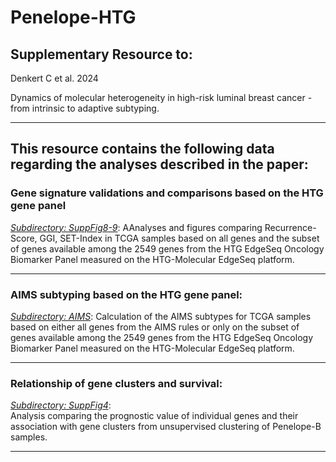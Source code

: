# Penelope-HTG


## Supplementary Resource to:  

Denkert C et al. 2024 

Dynamics of molecular heterogeneity in high-risk luminal breast cancer - from intrinsic to adaptive subtyping.

************************************************************

## This resource contains the following data regarding the analyses described in the paper:

### Gene signature validations and comparisons based on the HTG gene panel

[*Subdirectory:  SuppFig8-9*](https://github.com/tkarn/Penelope-HTG/blob/main/SuppFig8-9/):  AAnalyses and figures comparing Recurrence-Score, GGI, SET-Index in TCGA samples based on all genes and the subset of genes available among the 2549 genes from the HTG EdgeSeq Oncology Biomarker Panel measured on the HTG-Molecular EdgeSeq platform.

************************************************************

### AIMS subtyping based on the HTG gene panel:

[*Subdirectory: AIMS*](https://github.com/tkarn/Penelope-HTG/blob/main/AIMS/):  Calculation of the AIMS subtypes for TCGA samples based on either all genes from the AIMS rules or only on the subset of genes available among the 2549 genes from the HTG EdgeSeq Oncology Biomarker Panel measured on the HTG-Molecular EdgeSeq platform.

************************************************************

### Relationship of gene clusters and survival:
[*Subdirectory: SuppFig4*](https://github.com/tkarn/Penelope-HTG/blob/main/SuppFig4/):  
Analysis comparing the prognostic value of individual genes and their association with gene clusters from unsupervised clustering of Penelope-B samples.

************************************************************
